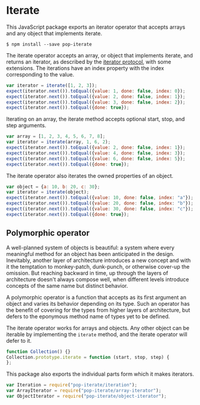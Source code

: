 
# Iterate

This JavaScript package exports an iterator operator that accepts arrays and any
object that implements iterate.

```
$ npm install --save pop-iterate
```

The iterate operator accepts an array, or object that implements iterate, and
returns an iterator, as described by the [iterator protocol][Iterator], with
some extensions.
The iterations have an index property with the index corresponding to the value.

[Iterator]: https://developer.mozilla.org/en-US/docs/Web/JavaScript/Guide/The_Iterator_protocol

```js
var iterator = iterate([1, 2, 3]);
expect(iterator.next()).toEqual({value: 1, done: false, index: 0});
expect(iterator.next()).toEqual({value: 2, done: false, index: 1});
expect(iterator.next()).toEqual({value: 3, done: false, index: 2});
expect(iterator.next()).toEqual({done: true});
```

Iterating on an array, the iterate method accepts optional start, stop, and step
arguments.

```js
var array = [1, 2, 3, 4, 5, 6, 7, 8];
var iterator = iterate(array, 1, 6, 2);
expect(iterator.next()).toEqual({value: 2, done: false, index: 1});
expect(iterator.next()).toEqual({value: 4, done: false, index: 3});
expect(iterator.next()).toEqual({value: 6, done: false, index: 5});
expect(iterator.next()).toEqual({done: true});
```

The iterate operator also iterates the owned properties of an object.

```js
var object = {a: 10, b: 20, c: 30};
var iterator = iterate(object);
expect(iterator.next()).toEqual({value: 10, done: false, index: "a"});
expect(iterator.next()).toEqual({value: 20, done: false, index: "b"});
expect(iterator.next()).toEqual({value: 30, done: false, index: "c"});
expect(iterator.next()).toEqual({done: true});
```

## Polymorphic operator

A well-planned system of objects is beautiful: a system where every meaningful
method for an object has been anticipated in the design.
Inevitably, another layer of architecture introduces a new concept and with it
the temptation to monkey-patch, dunk-punch, or otherwise cover-up the omission.
But reaching backward in time, up through the layers of architecture doesn't
always compose well, when different levels introduce concepts of the same name
but distinct behavior.

A polymorphic operator is a function that accepts as its first argument an
object and varies its behavior depending on its type.
Such an operator has the benefit of covering for the types from higher layers of
architecture, but defers to the eponymous method name of types yet to be
defined.

The iterate operator works for arrays and objects.
Any other object can be iterable by implementing the `iterate` method, and the
iterate operator will defer to it.

```js
function Collection() {}
Collection.prototype.iterate = function (start, stop, step) {
};
```

This package also exports the individual parts form which it makes iterators.

```js
var Iteration = require("pop-iterate/iteration");
var ArrayIterator = require("pop-iterate/array-iterator");
var ObjectIterator = require("pop-iterate/object-iterator");
```


